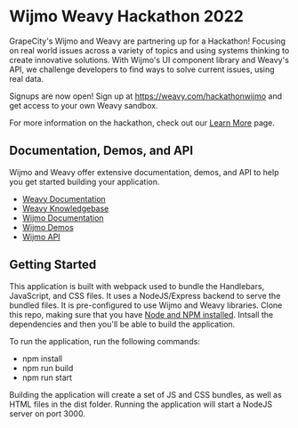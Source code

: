 # Wijmo Weavy Hackathon 2022

GrapeCity's Wijmo and Weavy are partnering up for a Hackathon! Focusing on real world issues across a variety of topics and using systems thinking to create innovative solutions. With Wijmo's UI component library and Weavy's API, we challenge developers to find ways to solve current issues, using real data.

Signups are now open! Sign up at https://weavy.com/hackathonwijmo and get access to your own Weavy sandbox.

For more information on the hackathon, check out our [Learn More](https://www.weavy.com/hackathonwijmo#learn-more) page.

## Documentation, Demos, and API
Wijmo and Weavy offer extensive documentation, demos, and API to help you get started building your application.

- [Weavy Documentation](https://www.weavy.com/docs)
- [Weavy Knowledgebase](https://www.weavy.com/kb)
- [Wijmo Documentation](https://www.grapecity.com/wijmo/docs/GettingStarted/Introduction)
- [Wijmo Demos](https://www.grapecity.com/wijmo/demos/)
- [Wijmo API](https://www.grapecity.com/wijmo/api/)

## Getting Started

This application is built with webpack used to bundle the Handlebars, JavaScript, and CSS files. It uses a NodeJS/Express backend to serve the bundled files. It is pre-configured to use Wijmo and Weavy libraries. Clone this repo, making sure that you have [Node and NPM installed](https://nodejs.org/). Intsall the dependencies and then you'll be able to build the application.

To run the application, run the following commands:
- npm install
- npm run build
- npm run start

Building the application will create a set of JS and CSS bundles, as well as HTML files in the dist folder. Running the application will start a NodeJS server on port 3000.
